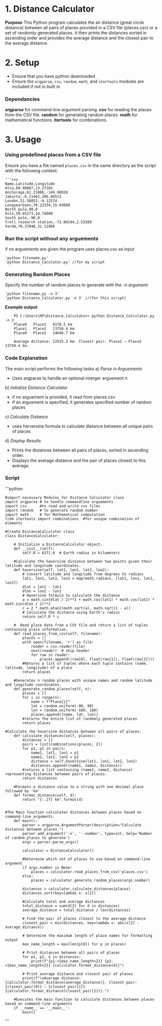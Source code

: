 # 1. Distance Calculator

**Purpose**
This Python program calculates the air distance (great circle distance) between all pairs of places provided in a CSV file (places.csv) or a set of randomly generated places. It then prints the distances sorted in ascending order and provides the average distance and the closest pair to the average distance.

# 2. Setup
- Ensure that you have python downloaded
- Ensure the `argparse`, `csv`, `random`, `math`, and `itertools` modules are included if not in built in


### Dependancies
**argparse** for command-line argument parsing.
**csv** for reading the places from the CSV file.
**random** for generating random places.
**math** for mathematical functions.
**itertools** for combinations.

# 3. Usage

### Using predefined places from a CSV file

Ensure you have a file named `places.csv` in the same directory as the script with the following content:

    '''csv
    Name,Latitude,Longitude
    Alta,69.96887,23.27165
    Anchorage,61.21806,-149.90028
    Jakarta,-6.21462,106.84513
    London,51.50853,-0.12574
    Longyearbyen,78.22334,15.64689
    North pole,90,0
    Oslo,59.91273,10.74609
    South pole,-90,0
    Troll research station,-72.00194,2.53389
    Vardø,70.37048,31.11066

### Run the script without any arguements
if no arguements are given the program uses places.csv as input

    'python filename.py'
    'python Distance_Caculator.py' //for my script



### Generating Random Places
Specify the number of random places to generate with the -n argument:

    'python filename.py -n 3'
    'python Distance_Calculator.py -n 3' //(for this script)


**Example output**

        PS C:\Users\HP\Distance_Calculator> python Distance_Calculator.py -n 3
        Place0   Place1   9178.5 km
        Place1   Place2   13750.4 km
        Place0   Place2   14646.7 km
        
        Average distance: 12525.2 km. Closest pair: Place1 – Place2 13750.4 km.


### Code Explanation
The main script performs the following tasks
a)  *Parse in Arguements*
- Uses argparse to handle an optional interger arguement n

b) *Initialize Distance Calculator*
- if no arguement is provided, it read from places.csv
- if an arguement is specified, it generates specified number of random places

c) *Calculate Distance*

- uses harversine formula to calculate distance between all unique pairs of places

d) *Display Results*

- Prints the distances between all pairs of places, sorted in ascending order.
- Displays the average distance and the pair of places closest to this average.


### Script 
'''python

    #import necessary Modules for Distance Calculator class
    import argparse # to handle commandline arguements
    import csv      #to read and write csv files 
    import random   # to generate random number
    import math     # for Mathematical computation
    from itertools import combinations  #for unique combination of elements
    
    #Create DistanceCalculator class
    class DistanceCalculator:
        
        # Initialize a DistanceCalculator object.
        def __init__(self):
            self.R = 6371.0  # Earth radius in kilometers
    
        #Calculate the haversine distance between two points given their latitude and longitude coordinates.
        def haversine(self, lat1, lon1, lat2, lon2):
            # Convert latitude and longitude from degrees to radians
            lat1, lon1, lat2, lon2 = map(math.radians, [lat1, lon1, lat2, lon2])
            dlat = lat2 - lat1
            dlon = lon2 - lon1
            # Haversine formula to calculate the distance
            a = math.sin(dlat / 2)**2 + math.cos(lat1) * math.cos(lat2) * math.sin(dlon / 2)**2
            c = 2 * math.atan2(math.sqrt(a), math.sqrt(1 - a))
            # Calculate the distance using Earth's radius
            return self.R * c
        
        #  Read place data from a CSV file and return a list of tuples containing place information.
        def read_places_from_csv(self, filename):
            places = []
            with open(filename, 'r') as file:
                reader = csv.reader(file)
                next(reader)  # skip header
                for row in reader:
                    places.append((row[0], float(row[1]), float(row[2])))
            #Returns a list of tuples where each tuple contains (name, latitude, longitude) of a place
            return places
        
        #Generates n random places with unique names and random latitude and longitude coordinates.
        def generate_random_places(self, n):
            places = []
            for i in range(n):
                name = f"Place{i}"
                lat = random.uniform(-90, 90)
                lon = random.uniform(-180, 180)
                places.append((name, lat, lon))
            #returns the entire list of randomly generated places
            return places
    
    #Calculate the haversine distances between all pairs of places.
        def calculate_distances(self, places):
            distances = []
            pairs = list(combinations(places, 2))
            for p1, p2 in pairs:
                name1, lat1, lon1 = p1
                name2, lat2, lon2 = p2
                distance = self.haversine(lat1, lon1, lat2, lon2)
                distances.append((name1, name2, distance))
            #returns a list containing (name1, name2, distance) representing distances between pairs of places.
            return distances
        
        #Formats a distance value to a string with one decimal place followed by 'km'
        def format_distance(self, d):
            return "{:.1f} km".format(d)
        
    
    #The Main function calculates distances between places based on command-line arguments.
        def main():
            parser = argparse.ArgumentParser(description="Calculate distances between places.")
            parser.add_argument('-n', '--number', type=int, help='Number of random places to generate')
            args = parser.parse_args()
        
            calculator = DistanceCalculator()
        
            #Determine which set of places to use based on command-line argument
            if args.number is None:
                places = calculator.read_places_from_csv('places.csv')
            else:
                places = calculator.generate_random_places(args.number)
            
            distances = calculator.calculate_distances(places)
            distances.sort(key=lambda x: x[2])
        
            #Calculate total and average distances
            total_distance = sum(d[2] for d in distances)
            average_distance = total_distance / len(distances)
        
            # Find the pair of places closest to the average distance
            closest_pair = min(distances, key=lambda x: abs(x[2] - average_distance))
        
            # Determine the maximum length of place names for formatting output
            max_name_length = max(len(p[0]) for p in places)
        
            # Print distances between all pairs of places
            for p1, p2, d in distances:
                print(f"{p1:<{max_name_length+2}} {p2:<{max_name_length+2}} {calculator.format_distance(d)}")
            
            # Print average distance and closest pair of places
            print(f"\nAverage distance: {calculator.format_distance(average_distance)}. Closest pair: {closest_pair[0]} – {closest_pair[1]} {calculator.format_distance(closest_pair[2])}.")
        
        #Executes the main function to calculate distances between places based on command-line arguments
        if __name__ == '__main__':
            main()
        
        
    
'''
 



    